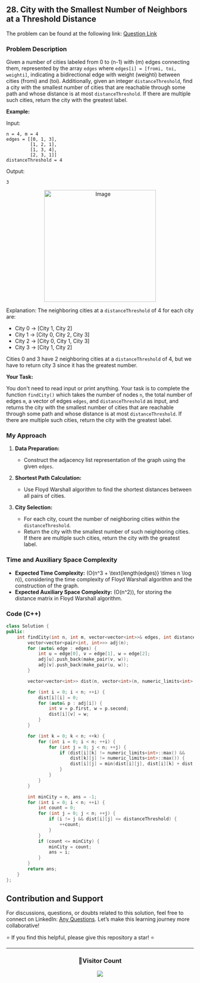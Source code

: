 ## 28. City with the Smallest Number of Neighbors at a Threshold Distance

The problem can be found at the following link: [Question Link](https://www.geeksforgeeks.org/problems/city-with-the-smallest-number-of-neighbors-at-a-threshold-distance/1)

### Problem Description

Given a number of cities labeled from 0 to \(n-1\) with \(m\) edges connecting them, represented by the array `edges` where `edges[i] = [fromi, toi, weighti]`, indicating a bidirectional edge with weight \(weighti\) between cities \(fromi\) and \(toi\). Additionally, given an integer `distanceThreshold`, find a city with the smallest number of cities that are reachable through some path and whose distance is at most `distanceThreshold`. If there are multiple such cities, return the city with the greatest label.

**Example:**

Input:

```
n = 4, m = 4
edges = [[0, 1, 3],
         [1, 2, 1],
         [1, 3, 4],
         [2, 3, 1]]
distanceThreshold = 4
```

Output:

```
3
```

<p align="center">
  <img src="https://github.com/Hunterdii/GeeksforGeeks-POTD/assets/124852522/bc928ea9-6440-4069-bd74-ff36dc17ad61" alt="Image" width="300" />
</p>

Explanation:
The neighboring cities at a `distanceThreshold` of 4 for each city are:

- City 0 -> [City 1, City 2]
- City 1 -> [City 0, City 2, City 3]
- City 2 -> [City 0, City 1, City 3]
- City 3 -> [City 1, City 2]

Cities 0 and 3 have 2 neighboring cities at a `distanceThreshold` of 4, but we have to return city 3 since it has the greatest number.

**Your Task:**

You don't need to read input or print anything. Your task is to complete the function `findCity()` which takes the number of nodes `n`, the total number of edges `m`, a vector of edges `edges`, and `distanceThreshold` as input, and returns the city with the smallest number of cities that are reachable through some path and whose distance is at most `distanceThreshold`. If there are multiple such cities, return the city with the greatest label.

### My Approach

1. **Data Preparation:**

   - Construct the adjacency list representation of the graph using the given `edges`.

2. **Shortest Path Calculation:**

   - Use Floyd Warshall algorithm to find the shortest distances between all pairs of cities.

3. **City Selection:**
   - For each city, count the number of neighboring cities within the `distanceThreshold`.
   - Return the city with the smallest number of such neighboring cities. If there are multiple such cities, return the city with the greatest label.

### Time and Auxiliary Space Complexity

- **Expected Time Complexity:** \(O(n^3 + \text{length(edges)} \times n \log n)\), considering the time complexity of Floyd Warshall algorithm and the construction of the graph.
- **Expected Auxiliary Space Complexity:** \(O(n^2)\), for storing the distance matrix in Floyd Warshall algorithm.

### Code (C++)

```cpp
class Solution {
public:
    int findCity(int n, int m, vector<vector<int>>& edges, int distanceThreshold) {
        vector<vector<pair<int, int>>> adj(n);
        for (auto& edge : edges) {
            int u = edge[0], v = edge[1], w = edge[2];
            adj[u].push_back(make_pair(v, w));
            adj[v].push_back(make_pair(u, w));
        }

        vector<vector<int>> dist(n, vector<int>(n, numeric_limits<int>::max()));

        for (int i = 0; i < n; ++i) {
            dist[i][i] = 0;
            for (auto& p : adj[i]) {
                int v = p.first, w = p.second;
                dist[i][v] = w;
            }
        }

        for (int k = 0; k < n; ++k) {
            for (int i = 0; i < n; ++i) {
                for (int j = 0; j < n; ++j) {
                    if (dist[i][k] != numeric_limits<int>::max() &&
                        dist[k][j] != numeric_limits<int>::max()) {
                        dist[i][j] = min(dist[i][j], dist[i][k] + dist[k][j]);
                    }
                }
            }
        }

        int minCity = n, ans = -1;
        for (int i = 0; i < n; ++i) {
            int count = 0;
            for (int j = 0; j < n; ++j) {
                if (i != j && dist[i][j] <= distanceThreshold) {
                    ++count;
                }
            }
            if (count <= minCity) {
                minCity = count;
                ans = i;
            }
        }
        return ans;
    }
};
```

## Contribution and Support

For discussions, questions, or doubts related to this solution, feel free to connect on LinkedIn: [Any Questions](https://www.linkedin.com/in/patel-hetkumar-sandipbhai-8b110525a/). Let’s make this learning journey more collaborative!

⭐ If you find this helpful, please give this repository a star! ⭐

---

<div align="center">
  <h3><b>📍Visitor Count</b></h3>
</div>

<p align="center">
  <img src="https://visitor-badge.laobi.icu/badge?page_id=Hunterdii.GeeksforGeeks-POTD" />
</p>
